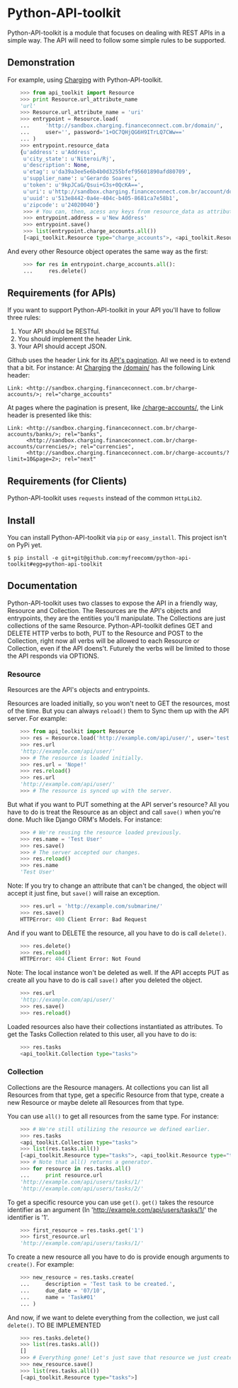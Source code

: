 Python-API-toolkit
==================
Python-API-toolkit is a module that focuses on dealing with REST APIs in a simple way. The API will need to follow some simple rules to be supported.


Demonstration
-------------
For example, using [Charging](https://github.com/myfreecomm/charging) with Python-API-toolkit.

```python
    >>> from api_toolkit import Resource
    >>> print Resource.url_attribute_name
    'url'
    >>> Resource.url_attribute_name = 'uri'
    >>> entrypoint = Resource.load(
    ...     'http://sandbox.charging.financeconnect.com.br/domain/',
    ...     user='', password='1+OC7QHjQG6H9ITrLQ7CWw=='
    ... )
    >>> entrypoint.resource_data
    {u'address': u'Address',
     u'city_state': u'Niteroi/Rj',
     u'description': None,
     u'etag': u'da39a3ee5e6b4b0d3255bfef95601890afd80709',
     u'supplier_name': u'Gerardo Soares',
     u'token': u'9kpJCaG/Qsui+G3s+0QcKA==',
     u'uri': u'http://sandbox.charging.financeconnect.com.br/account/domains/513e8442-0a4e-404c-b405-8681ca7e58b1/',
     u'uuid': u'513e8442-0a4e-404c-b405-8681ca7e58b1',
     u'zipcode': u'24020040'}
     >>> # You can, then, acess any keys from resource_data as attributes and treat the resource as an object.
     >>> entrypoint.address = u'New Address'
     >>> entrypoint.save()
     >>> list(entrypoint.charge_accounts.all())
     [<api_toolkit.Resource type="charge_accounts">, <api_toolkit.Resource type="charge_accounts">]
```

And every other Resource object operates the same way as the first:
```python
     >>> for res in entrypoint.charge_accounts.all():
     ...     res.delete()
```

Requirements (for APIs)
-----------------------
If you want to support Python-API-toolkit in your API you'll have to follow three rules:

1. Your API should be RESTful.
2. You should implement the header Link.
3. Your API should accept JSON.


Github uses the header Link for its [API's pagination](http://developer.github.com/v3/#pagination). All we need is to extend that a bit. For instance: At [Charging](https://github.com/myfreecomm/charging) the [/domain/](http://sandbox.charging.financeconnect.com.br/domain/) has the following Link header:

    Link: <http://sandbox.charging.financeconnect.com.br/charge-accounts/>; rel="charge_accounts"


At pages where the pagination is present, like [/charge-accounts/](http://sandbox.charging.financeconnect.com.br/charge-accounts/), the Link header is presented like this:

    Link: <http://sandbox.charging.financeconnect.com.br/charge-accounts/banks/>; rel="banks",
          <http://sandbox.charging.financeconnect.com.br/charge-accounts/currencies/>; rel="currencies",
          <http://sandbox.charging.financeconnect.com.br/charge-accounts/?limit=10&page=2>; rel="next"


Requirements (for Clients)
--------------------------
Python-API-toolkit uses ```requests``` instead of the common ```HttpLib2```.


Install
-------
You can install Python-API-toolkit via ``pip`` or ``easy_install``. This project isn't on PyPi yet.

``$ pip install -e git+git@github.com:myfreecomm/python-api-toolkit#egg=python-api-toolkit``


Documentation
-------------
Python-API-toolkit uses two classes to expose the API in a friendly way, Resource and Collection.
The Resources are the API's objects and entrypoints, they are the entities you'll manipulate.
The Collections are just collections of the same Resource.
Python-API-toolkit defines GET and DELETE HTTP verbs to both, PUT to the Resource and POST to the Collection, right now all verbs will be allowed to each Resource or Collection, even if the API doens't.
Futurely the verbs will be limited to those the API responds via OPTIONS.

### Resource
Resources are the API's objects and entrypoints.

Resources are loaded initially, so you won't neet to GET the resources, most of the time. But you can always ``reload()`` them to Sync them up with the API server.
For example:
```python
    >>> from api_toolkit import Resource
    >>> res = Resource.load('http://example.com/api/user/', user='test', password='pass')
    >>> res.url
    'http://example.com/api/user/'
    >>> # The resource is loaded initially.
    >>> res.url = 'Nope!'
    >>> res.reload()
    >>> res.url
    'http://example.com/api/user/'
    >>> # The resource is synced up with the server.
```

But what if you want to PUT something at the API server's resource? All you have to do is treat the Resource as an object and call ``save()`` when you're done. Much like Django ORM's Models.
For instance:
```python
    >>> # We're reusing the resource loaded previously.
    >>> res.name = 'Test User'
    >>> res.save()
    >>> # The server accepted our changes.
    >>> res.reload()
    >>> res.name
    'Test User'
```
Note: If you try to change an attribute that can't be changed, the object will accept it just fine, but ``save()`` will raise an exception.
```python
    >>> res.url = 'http://example.com/submarine/'
    >>> res.save()
    HTTPError: 400 Client Error: Bad Request
```

And if you want to DELETE the resource, all you have to do is call ``delete()``.
```python
    >>> res.delete()
    >>> res.reload()
    HTTPError: 404 Client Error: Not Found
```
Note: The local instance won't be deleted as well. If the API accepts PUT as create all you have to do is call ``save()`` after you deleted the object.
```python
    >>> res.url
    'http://example.com/api/user/'
    >>> res.save()
    >>> res.reload()
```

Loaded resources also have their collections instantiated as attributes. To get the Tasks Collection related to this user, all you have to do is:
```python
    >>> res.tasks
    <api_toolkit.Collection type="tasks">
```

### Collection
Collections are the Resource managers. At collections you can list all Resources from that type, get a specific Resource from that type, create a new Resource or maybe delete all Resources from that type.

You can use ``all()`` to get all resources from the same type. For instance:
```python
    >>> # We're still utilizing the resource we defined earlier.
    >>> res.tasks
    <api_toolkit.Collection type="tasks">
    >>> list(res.tasks.all())
    [<api_toolkit.Resource type="tasks">, <api_toolkit.Resource type="tasks">]
    >>> # Note that all() returns a generator.
    >>> for resource in res.tasks.all()
    ...     print resource.url
    'http://example.com/api/users/tasks/1/'
    'http://example.com/api/users/tasks/2/'
```

To get a specific resource you can use ``get()``. ``get()`` takes the resource identifier as an argument (In 'http://example.com/api/users/tasks/1/' the identifier is '1'.
```python
    >>> first_resource = res.tasks.get('1')
    >>> first_resource.url
    'http://example.com/api/users/tasks/1/'
```

To create a new resource all you have to do is provide enough arguments to ``create()``. For example:
```python
    >>> new_resource = res.tasks.create(
    ...     description = 'Test task to be created.',
    ...     due_date = '07/10',
    ...     name = 'Task#01'
    ... )
```

And now, if we want to delete everything from the collection, we just call ``delete()``. TO BE IMPLEMENTED
```python
    >>> res.tasks.delete()
    >>> list(res.tasks.all())
    []
    >>> # Everything gone! Let's just save that resource we just created again...
    >>> new_resource.save()
    >>> list(res.tasks.all())
    [<api_toolkit.Resource type="tasks">]
```

